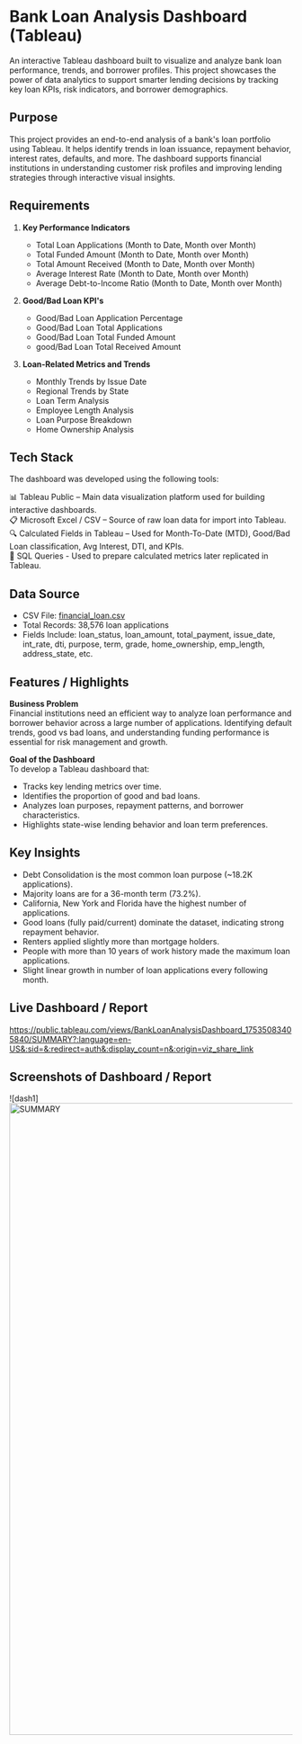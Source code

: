 # Bank Loan Analysis Dashboard (Tableau)
An interactive Tableau dashboard built to visualize and analyze bank loan performance, trends, and borrower profiles. This project showcases the power of data analytics to support smarter lending decisions by tracking key loan KPIs, risk indicators, and borrower demographics.

## Purpose
This project provides an end-to-end analysis of a bank's loan portfolio using Tableau. It helps identify trends in loan issuance, repayment behavior, interest rates, defaults, and more. The dashboard supports financial institutions in understanding customer risk profiles and improving lending strategies through interactive visual insights.

## Requirements
1. **Key Performance Indicators**
    - Total Loan Applications (Month to Date, Month over Month)
    - Total Funded Amount (Month to Date, Month over Month)
    - Total Amount Received (Month to Date, Month over Month)
    - Average Interest Rate (Month to Date, Month over Month)
    - Average Debt-to-Income Ratio (Month to Date, Month over Month)
      
2. **Good/Bad Loan KPI's**
    - Good/Bad Loan Application Percentage
    - Good/Bad Loan Total Applications
    - Good/Bad Loan Total Funded Amount
    - good/Bad Loan Total Received Amount

3. **Loan-Related Metrics and Trends**
    - Monthly Trends by Issue Date
    - Regional Trends by State
    - Loan Term Analysis
    - Employee Length Analysis
    - Loan Purpose Breakdown
    - Home Ownership Analysis

## Tech Stack
The dashboard was developed using the following tools:

📊 Tableau Public – Main data visualization platform used for building interactive dashboards.  
📋 Microsoft Excel / CSV – Source of raw loan data for import into Tableau.  
🔍 Calculated Fields in Tableau – Used for Month-To-Date (MTD), Good/Bad Loan classification, Avg Interest, DTI, and KPIs.  
🧮 SQL Queries - Used to prepare calculated metrics later replicated in Tableau.  

## Data Source
- CSV File: [financial_loan.csv](./financial_loan.csv)
- Total Records: 38,576 loan applications
- Fields Include:
loan_status, loan_amount, total_payment, issue_date, int_rate, dti, purpose, term, grade, home_ownership, emp_length, address_state, etc.

## Features / Highlights
**Business Problem**<br>
Financial institutions need an efficient way to analyze loan performance and borrower behavior across a large number of applications. Identifying default trends, good vs bad loans, and understanding funding performance is essential for risk management and growth.

**Goal of the Dashboard**<br>
To develop a Tableau dashboard that:

  - Tracks key lending metrics over time.<br>
  - Identifies the proportion of good and bad loans.<br>
  - Analyzes loan purposes, repayment patterns, and borrower characteristics.<br>
  - Highlights state-wise lending behavior and loan term preferences.

## Key Insights
  - Debt Consolidation is the most common loan purpose (~18.2K applications).
  - Majority loans are for a 36-month term (73.2%).<br>
  - California, New York and Florida have the highest number of applications.<br>
  - Good loans (fully paid/current) dominate the dataset, indicating strong repayment behavior.<br>
  - Renters applied slightly more than mortgage holders.<br>
  - People with more than 10 years of work history made the maximum loan applications.<br>
  - Slight linear growth in number of loan applications every following month.

## Live Dashboard / Report
https://public.tableau.com/views/BankLoanAnalysisDashboard_17535083405840/SUMMARY?:language=en-US&:sid=&:redirect=auth&:display_count=n&:origin=viz_share_link

## Screenshots of Dashboard / Report
![dash1]<img width="1999" height="1124" alt="SUMMARY" src="https://github.com/user-attachments/assets/59fb0002-b960-4b89-aea4-8e1a2718290e" />

